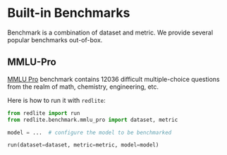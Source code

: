 # Built-in Benchmarks

Benchmark is a combination of dataset and metric. We provide several popular benchmarks out-of-box.

## MMLU-Pro

[MMLU Pro](https://huggingface.co/datasets/TIGER-Lab/MMLU-Pro) benchmark contains 12036 difficult multiple-choice questions
from the realm of math, chemistry, engineering, etc.

Here is how to run it with `redlite`:

```python
from redlite import run
from redlite.benchmark.mmlu_pro import dataset, metric

model = ...  # configure the model to be benchmarked

run(dataset=dataset, metric=metric, model=model)
```
